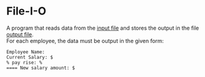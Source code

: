 # File-I-O

A program that reads data from the [input file](/Ch3_Ex5Data.txt) and stores the output in the file [output file](/Ch3_Ex5Output.dat).<br>
For each employee, the data must be output in the given form:
```
Employee Name:
Current Salary: $
% pay rise: %
==== New salary amount: $
```
